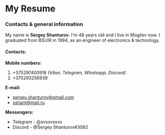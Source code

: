 # My Resume

### Contacts & general information
My name is **Sergey Shanturov**. I'm 48 years old and I live in Mogilev now.
I graduated from BSUIR in 1994, as an engineer of electronics & technology.
#### Contacts:
**Mobile numbers:**
1. +375297400918   *(Viber, Telegram, Whatsapp, Discord)*
2. +375293256939

**E-mail:**
* sergey.shanturov@gmail.com
* sshant@mail.ru

**Messengers:**
* Telegram - @svssvssvs
* Discord - @Sergey Shanturov#3082
